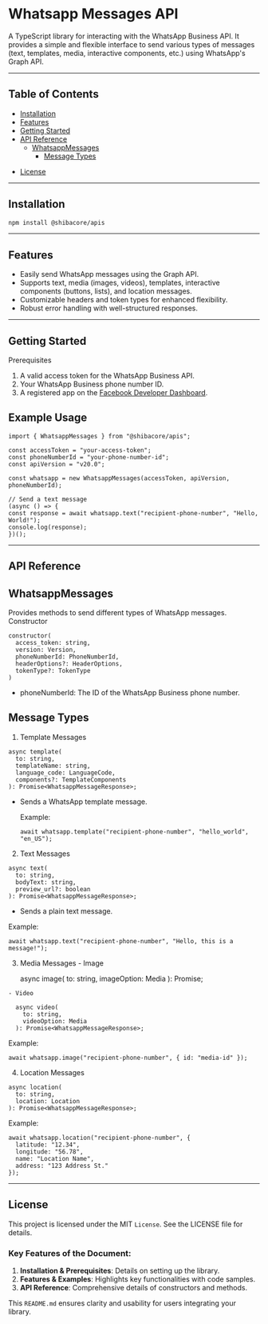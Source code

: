 # Whatsapp Messages API

A TypeScript library for interacting with the WhatsApp Business API. It provides a simple and flexible interface to send various types of messages (text, templates, media, interactive components, etc.) using WhatsApp's Graph API.

---

## Table of Contents

- [Installation](#installation)
- [Features](#features)
- [Getting Started](#getting-started)
- [API Reference](#api-reference)
  - [WhatsappMessages](#whatsappmessages)
    - [Message Types](#message-types)
<!--
- [Error Handling](#error-handling)
--->
- [License](#license)
---

## Installation

```bash
npm install @shibacore/apis
```
---
## Features
   - Easily send WhatsApp messages using the Graph API.
   - Supports text, media (images, videos), templates, interactive components (buttons, lists), and location messages.
   - Customizable headers and token types for enhanced flexibility.
   - Robust error handling with well-structured responses.

---

## Getting Started

Prerequisites

   1. A valid access token for the WhatsApp Business API.
   2. Your WhatsApp Business phone number ID.
   3. A registered app on the <a href="https://developers.facebook.com/">Facebook Developer Dashboard</a>.

## Example Usage

    import { WhatsappMessages } from "@shibacore/apis";
 
    const accessToken = "your-access-token";
    const phoneNumberId = "your-phone-number-id";
    const apiVersion = "v20.0";
 
    const whatsapp = new WhatsappMessages(accessToken, apiVersion, phoneNumberId);
 
    // Send a text message
    (async () => {
    const response = await whatsapp.text("recipient-phone-number", "Hello, World!");
    console.log(response);
    })();

---
## API Reference

## WhatsappMessages

Provides methods to send different types of WhatsApp messages.
 Constructor
 
    constructor(
      access_token: string,
      version: Version,
      phoneNumberId: PhoneNumberId,
      headerOptions?: HeaderOptions,
      tokenType?: TokenType
    )

- phoneNumberId: The ID of the WhatsApp Business phone number.

## Message Types
  1. Template Messages
     
    async template(
      to: string,
      templateName: string,
      language_code: LanguageCode,
      components?: TemplateComponents
    ): Promise<WhatsappMessageResponse>;

 - Sends a WhatsApp template message.
   
   Example:

       await whatsapp.template("recipient-phone-number", "hello_world", "en_US");

  2. Text Messages

    async text(
      to: string,
      bodyText: string,
      preview_url?: boolean
    ): Promise<WhatsappMessageResponse>;

  - Sends a plain text message.

  Example:

    await whatsapp.text("recipient-phone-number", "Hello, this is a message!");

  3. Media Messages
    - Image

      async image(
        to: string,
        imageOption: Media
      ): Promise<WhatsappMessageResponse>;

    - Video

      async video(
        to: string,
        videoOption: Media
      ): Promise<WhatsappMessageResponse>;

  Example:

    await whatsapp.image("recipient-phone-number", { id: "media-id" });

<!--
  4. Interactive Messages
    - Reply Buttons

      async interactiveListReply(
        to: string,
        component: InteractiveListComponent
      ): Promise<WhatsappMessageResponse>;

    - List Reply

      async interactiveListReply(
        to: string,
        component: InteractiveListComponent
      ): Promise<WhatsappMessageResponse>;

  Example:

    await whatsapp.interactiveReplyButtons("recipient-phone-number", {
      type: "button",
      buttons: [{ type: "reply", reply: { id: "1", title: "Option 1" } }]
    });
-->

  4. Location Messages

    async location(
      to: string,
      location: Location
    ): Promise<WhatsappMessageResponse>;

  Example:

    await whatsapp.location("recipient-phone-number", {
      latitude: "12.34",
      longitude: "56.78",
      name: "Location Name",
      address: "123 Address St."
    });


---

## License

This project is licensed under the MIT `License`. See the LICENSE file for details.


### Key Features of the Document:
1. **Installation & Prerequisites**: Details on setting up the library.
2. **Features & Examples**: Highlights key functionalities with code samples.
3. **API Reference**: Comprehensive details of constructors and methods.
<!--
4. **Error Handling**: Explanation of how errors are handled.
5. **Contributing & License**: Guidelines for contributing to the project.
--->
This `README.md` ensures clarity and usability for users integrating your library.

